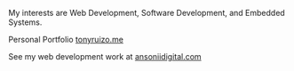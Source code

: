 My interests are Web Development, Software Development, and Embedded Systems.

Personal Portfolio <a href="https://tonyruizo.me" target="_target">tonyruizo.me</a>

See my web development work at <a href="https://ansoniidigital.com" target="_target">ansoniidigital.com</a>



  
